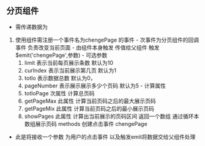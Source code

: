 ## 分页组件 
 - 需传递数据为 
  1. 使用组件需注册一个事件名为chengePage 的事件 
    - 次事件为分页组件的回调事件 负责改变当前页面 
    - 由组件本身触发 传值给父组件 触发$emit('chengePage',参数)
    - 可选参数 
     1. limit 表示当前每页展示条数 默认为10
     2. curIndex 表示当前展示第几页 默认为1 
     3. totlo 表示数据总数 默认为0，
     4. pageNumber 表示展示展示多少个页码 默认为5
    - 计算属性
     1. totloPage 次属性 计算总页码 
     2. getPageMax 此属性 计算当前页码之后的最大展示页码 
     3. getPageMix 此属性 计算当前页码之后的最小展示页码 
     4. showPages 此属性 计算出当前展示的页码区间 返回一个数组 通过循环本数组展示页码 
methods 创建点击事件 chengePage 
 - 此是将接收一个参数 为用户的点击事件 以及触发emit将数据交给父组件处理